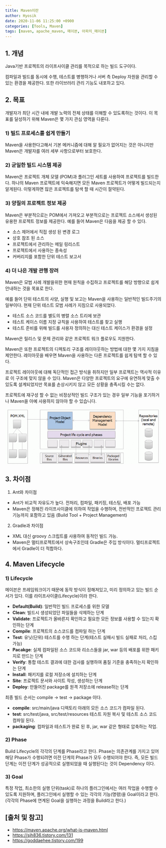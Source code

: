 ```yaml
---
title: Maven이란
author: Hyosik
date: 2020-11-06 11:25:00 +0900
categories: [Tools, Maven]
tags: [maven, apache_maven, 메이븐, 아파치_메이븐]
---
```


## 1. 개념
Java기반 프로젝트의 라이프사이클 관리를 목적으로 하는 빌드 도구이다.

컴파일과 빌드를 동시에 수행, 테스트를 병행하거나 서버 측 Deploy 자원을 관리할 수 있는 환경을 제공한다. 또한 라이브러리 관리 기능도 내포하고 있다.

## 2. 목표
개발자가 최단 시간 내에 개발 노력의 전체 상태를 이해할 수 있도록하는 것이다. 이 목표를 달성하기 위해 Maven은 몇 가지 관심 영역을 다룬다.

### 1) 빌드 프로세스를 쉽게 만들기
Maven을 사용한다고해서 기본 메커니즘에 대해 알 필요가 없어지는 것은 아니지만 Maven은 개발자를 여러 세부 사항으로부터 보호한다.

### 2) 균일한 빌드 시스템 제공
Maven은 프로젝트 개체 모델 (POM)과 플러그인 세트를 사용하여 프로젝트를 빌드한다. 하나의 Maven 프로젝트에 익숙해지면 모든 Maven 프로젝트가 어떻게 빌드되는지 알게된다. 이렇게하면 많은 프로젝트를 탐색 할 때 시간이 절약된다.

### 3) 양질의 프로젝트 정보 제공
Maven은 부분적으로는 POM에서 가져오고 부분적으로는 프로젝트 소스에서 생성된 유용한 프로젝트 정보를 제공한다. 예를 들어 Maven은 다음을 제공 할 수 있다.

* 소스 제어에서 직접 생성 된 변경 로그
* 상호 참조 된 소스
* 프로젝트에서 관리하는 메일 링리스트
* 프로젝트에서 사용하는 종속성
* 커버리지를 포함한 단위 테스트 보고서

### 4) 더 나은 개발 관행 장려
Maven은 모범 사례 개발을위한 현재 원칙을 수집하고 프로젝트를 해당 방향으로 쉽게 안내하는 것을 목표로 한다.

예를 들어 단위 테스트의 사양, 실행 및 보고는 Maven을 사용하는 일반적인 빌드주기의 일부이다. 현재 단위 테스트 모범 사례가 지침으로 사용되었다.

* 테스트 소스 코드를 별도의 병렬 소스 트리에 보관
* 테스트 케이스 이름 지정 규칙을 사용하여 테스트를 찾고 실행
* 테스트 준비를 위해 빌드를 사용자 정의하는 대신 테스트 케이스가 환경을 설정

Maven은 릴리스 및 문제 관리와 같은 프로젝트 워크 플로우도 지원한다.

Maven은 또한 프로젝트의 디렉토리 구조를 레이아웃하는 방법에 대한 몇 가지 지침을 제안한다. 레이아웃을 배우면 Maven을 사용하는 다른 프로젝트를 쉽게 탐색 할 수 있다.

프로젝트 레이아웃에 대해 독단적인 접근 방식을 취하지만 일부 프로젝트는 역사적 이유로 이 구조에 맞지 않을 수 있다. Maven은 다양한 프로젝트의 요구에 유연하게 맞출 수 있도록 설계되었지만 목표를 손상시키지 않고 모든 상황을 충족시킬 수는 없다.

프로젝트에 재구성 할 수 없는 비정상적인 빌드 구조가 있는 경우 일부 기능을 포기하거나 Maven을 아예 사용하지 않아야 할 수 있습니다.

![check](/assets/img/2020-11-06-what-is-maven/img001.png)

## 3. 차이점

1) Ant와 차이점

* Ant가 비교적 자유도가 높다. 전처리, 컴파일, 패키징, 테스팅, 배포 가능
* Maven은 정해진 라이프사이클에 의하여 작업을 수행하며, 전반적인 프로젝트 관리 기능까지 포함하고 있음 (Build Tool + Project Management)

2) Gradle과 차이점

* XML 대신 groovy 스크립트를 사용하여 동적인 빌드 가능.
* Maven은 멀티프로젝트에서 상속구조인데 Gradle은 주입 방식이다. 멀티프로젝트에서 Gradle이 더 적합하다.

## 4. Maven Lifecycle

### 1) Lifecycle
메이븐은 프레임워크이기 때문에 동작 방식이 정해져있고, 미리 정의하고 있는 빌드 순서가 있다. 이를 라이프사이클(Lifecycle)이라 한다.

* **Default(Build)**: 일반적인 빌드 프로세스를 위한 모델
* **Clean**: 빌드시 생성되었던 파일들을 삭제하는 단계
* **Validate**: 프로젝트가 올바른지 확인하고 필요한 모든 정보를 사용할 수 있는지 확인하는 단계
* **Compile**: 프로젝트의 소스코드를 컴파일 하는 단계
* **Test**: 유닛(단위) 테스트를 수행 하는 단계(테스트 실패시 빌드 실패로 처리, 스킵 가능)
* **Pacakge**: 실제 컴파일된 소스 코드와 리소스들을 jar, war 등의 배포를 위한 패키지로 만드는 단계
* **Verify**: 통합 테스트 결과에 대한 검사를 실행하여 품질 기준을 충족하는지 확인하는 단계
* **Install**: 패키지를 로컬 저장소에 설치하는 단계
* **Site**: 프로젝트 문서와 사이트 작성, 생성하는 단계
* **Deploy**: 만들어진 package를 원격 저장소에 release하는 단계

최종 빌드 순서는 compile → test → package 이다.

* **compile**: src/main/java 디렉토리 아래의 모든 소스 코드가 컴파일 된다.
* **test**: src/test/java, src/test/resources 테스트 자원 복사 및 테스트 소스 코드 컴파일 된다.
* **packaging**: 컴파일과 테스트가 완료 된 후, jar, war 같은 형태로 압축하는 작업.

### 2) Phase
Build Lifecycle의 각각의 단계를 Phase라고 한다. Phase는 의존관계를 가지고 있어 해당 Phase가 수행되려면 이전 단계의 Phase가 모두 수행되어야 한다. 즉, 모든 빌드단계는 이전 단계가 성공적으로 실행되었을 때 실행된다는 것이 Dependency 이다.

### 3) Goal
특정 작업, 최소한의 실행 단위(task)로 하나의 플러그인에서는 여러 작업을 수행할 수 있도록 지원하며, 플러그인에서 실행할 수 있는 각각의 기능(명령)을 Goal이라고 한다. (각각의 Phase에 연계된 Goal을 실행하는 과정을 Build라고 한다.)

## [출처 및 참고]
* <https://maven.apache.org/what-is-maven.html>
* <https://sjh836.tistory.com/131>
* <https://goddaehee.tistory.com/199>
